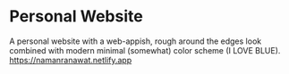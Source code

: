 # Personal Website
A personal website with a web-appish, rough around the edges look combined with modern minimal (somewhat) color scheme (I LOVE BLUE).
https://namanranawat.netlify.app
